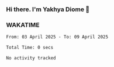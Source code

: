 ### Hi there. I'm Yakhya Diome 👋

### WAKATIME
<!--START_SECTION:waka-->

```txt
From: 03 April 2025 - To: 09 April 2025

Total Time: 0 secs

No activity tracked
```

<!--END_SECTION:waka-->
